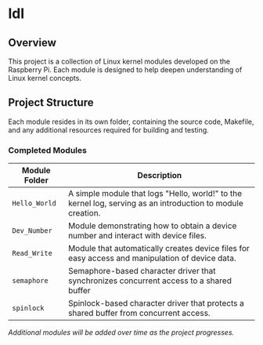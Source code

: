 # ldl

## Overview
This project is a collection of Linux kernel modules developed on the Raspberry Pi. Each module is designed to help deepen understanding of Linux kernel concepts.

## Project Structure
Each module resides in its own folder, containing the source code, Makefile, and any additional resources required for building and testing.

### Completed Modules
| Module Folder                 | Description                                                                                     |
|-------------------------------|-------------------------------------------------------------------------------------------------|
| `Hello_World`                 | A simple module that logs "Hello, world!" to the kernel log, serving as an introduction to module creation. |
| `Dev_Number`                  | Module demonstrating how to obtain a device number and interact with device files.              |
| `Read_Write`                  | Module that automatically creates device files for easy access and manipulation of device data. |
| `semaphore`                   | Semaphore-based character driver that synchronizes concurrent access to a shared buffer         |
| `spinlock`                    | Spinlock-based character driver that protects a shared buffer from concurrent access.           |

*Additional modules will be added over time as the project progresses.*